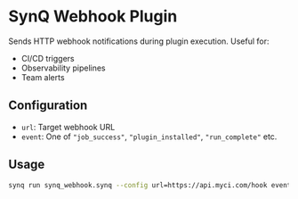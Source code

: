 # SynQ Webhook Plugin

Sends HTTP webhook notifications during plugin execution. Useful for:

- CI/CD triggers
- Observability pipelines
- Team alerts

## Configuration

- `url`: Target webhook URL
- `event`: One of `"job_success"`, `"plugin_installed"`, `"run_complete"` etc.

## Usage

```bash
synq run synq_webhook.synq --config url=https://api.myci.com/hook event=job_success